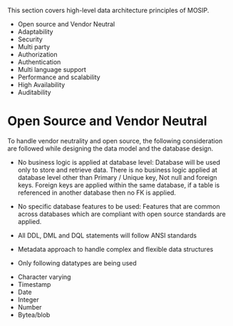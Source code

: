 This section covers high-level data architecture principles of MOSIP.

* Open source and Vendor Neutral
* Adaptability
* Security
* Multi party
* Authorization
* Authentication
* Multi language support
* Performance and scalability
* High Availability
* Auditability

# Open Source and Vendor Neutral

To handle vendor neutrality and open source, the following consideration are followed while designing the data model and the database design.

* No business logic is applied at database level: Database will be used only to store and retrieve data. There is no business logic applied at database level other than Primary / Unique key, Not null and foreign keys. Foreign keys are applied within the same database, if a table is referenced in another database then no FK is applied. 

* No specific database features to be used: Features that are common across databases which are compliant with open source standards are applied. 

* All DDL, DML and DQL statements will follow ANSI standards

* Metadata approach to handle complex and flexible data structures

* Only following datatypes are being used
+ Character varying
+ Timestamp
+ Date
+ Integer
+ Number
+ Bytea/blob
